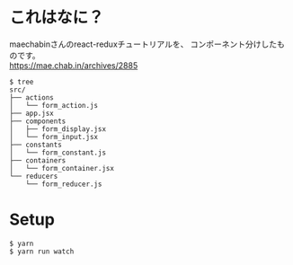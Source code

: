 # これはなに？
maechabinさんのreact-reduxチュートリアルを、
コンポーネント分けしたものです。  
https://mae.chab.in/archives/2885

```
$ tree
src/
├── actions
│   └── form_action.js
├── app.jsx
├── components
│   ├── form_display.jsx
│   └── form_input.jsx
├── constants
│   └── form_constant.js
├── containers
│   └── form_container.jsx
└── reducers
    └── form_reducer.js
```


# Setup
```
$ yarn
$ yarn run watch
```